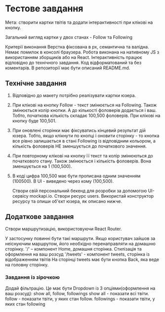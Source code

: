 # Тестове завдання

Мета: створити картки твітів та додати інтерактивності при клікові на кнопку.

Загальний вигляд картки у двох станах - Follow та Following

Критерії виконання Верстка фіксована в рх, семантична та валідна. Немає помилок
в консолі браузера. Робота виконана на нативному JS з використанням зборщиків
або на React. Інтерактивність працює відповідно до технічного завдання. Код
відформатований та без коментарів. В репозиторії має бути описаний README.md.

## Технічне завдання

1. Відповідно до макету потрібно реалізувати картки юзера.
2. При клікові на кнопку Follow - текст змінюється на Following. Також
   змінюється колір кнопки. А до кількості фоловерів додається і ваш. Тобто,
   початкова кількість складає 100,500 фоловерів. При клікові на кнопку буде
   100,501.
3. При оновлені сторінки має фіксуватись кінцевий результат дій юзера. Тобто,
   якщо клікнути по кнопці і оновити сторінку - то кнопка все рівно залишається
   в стані Following із відповідним кольором, а кількість фоловерів НЕ
   зменшується до початкового значення.
4. При повторному клікові на кнопку її текст та колір змінюються до початкового
   стану. Також змінюється і кількість фоловерів. Вона зменшується на 1
   (100,500).
5. В коді цифра 100,500 має бути прописана одним значенням (100500). В UI -
   виведено через кому (100,500).

   Створи свій персональний бекенд для розробки за допомогою UI-сервісу
   mockapi.io. Створи ресурс users. Використай конструктор ресурсу та опиши
   об'єкт юзера, як описано нижче.

## Додаткове завдання

Створи маршрутизацію, використовуючи React Router.

У застосунку повинні бути такі маршрути. Якщо користувач зайшов за неіснуючим
маршрутом, його необхідно перенаправляти на домашню сторінку. '/' – компонент
Home, домашня сторінка. Стилізація та оформлення на ваш розсуд '/tweets' -
компонент tweets, сторінка із відображенням твітів На сторінці tweets має бути
кнопка Back, яка веде на головну сторінку.

### Завдання із зірочкою

Додай фільтрацію. Це має бути Dropdown із 3 опціями(оформлення на ваш розсуд):
show all, follow, followings show all - показати всі твіти. follow - показати
твіти, у яких стан follow. followings - показати твіти, у яких стан following
